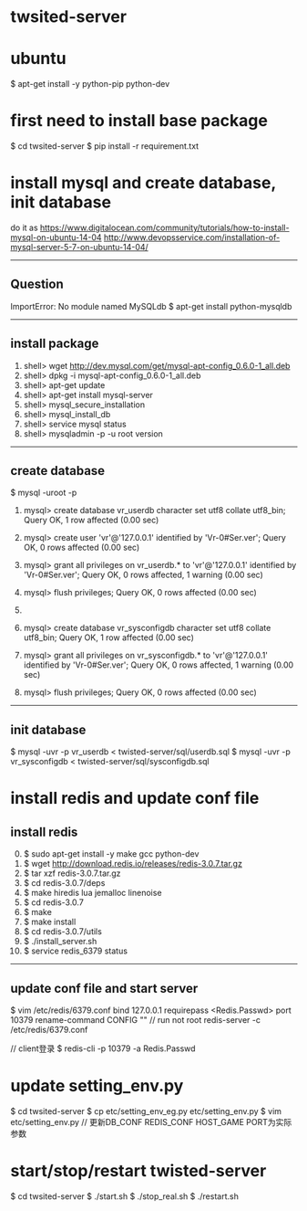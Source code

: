 # twsited-server

# ubuntu 
$ apt-get install -y python-pip python-dev

# first need to install base package
$ cd twsited-server
$ pip install -r requirement.txt

# install mysql and create database, init database
do it as 
https://www.digitalocean.com/community/tutorials/how-to-install-mysql-on-ubuntu-14-04
http://www.devopsservice.com/installation-of-mysql-server-5-7-on-ubuntu-14-04/

---------------------------------
## Question
ImportError: No module named MySQLdb
$ apt-get install python-mysqldb

----------------------------------
## install package
1) shell> wget http://dev.mysql.com/get/mysql-apt-config_0.6.0-1_all.deb
2) shell> dpkg -i mysql-apt-config_0.6.0-1_all.deb
3) shell> apt-get update
4) shell> apt-get install mysql-server
5) shell> mysql_secure_installation
6) shell> mysql_install_db
7) shell> service mysql status
8) shell> mysqladmin -p -u root version


---------------------------------
## create database
$ mysql -uroot -p
1) mysql> create database vr_userdb character set utf8 collate utf8_bin;
Query OK, 1 row affected (0.00 sec)
2) mysql> create user 'vr'@'127.0.0.1' identified by 'Vr-0#Ser.ver';
Query OK, 0 rows affected (0.00 sec)
3) mysql> grant all privileges on vr_userdb.* to 'vr'@'127.0.0.1' identified by 'Vr-0#Ser.ver';
Query OK, 0 rows affected, 1 warning (0.00 sec)
4) mysql> flush privileges;
Query OK, 0 rows affected (0.00 sec)
5) 

1) mysql> create database vr_sysconfigdb character set utf8 collate utf8_bin;
Query OK, 1 row affected (0.00 sec)
2) mysql> grant all privileges on vr_sysconfigdb.* to 'vr'@'127.0.0.1' identified by 'Vr-0#Ser.ver';
Query OK, 0 rows affected, 1 warning (0.00 sec)
3) mysql> flush privileges;
Query OK, 0 rows affected (0.00 sec)


---------------------------------
## init database
$ mysql -uvr -p vr_userdb < twisted-server/sql/userdb.sql
$ mysql -uvr -p vr_sysconfigdb < twisted-server/sql/sysconfigdb.sql


# install redis and update conf file
## install redis
0)  $ sudo apt-get install -y make gcc python-dev
1)  $ wget http://download.redis.io/releases/redis-3.0.7.tar.gz
2)  $ tar xzf redis-3.0.7.tar.gz
3)  $ cd redis-3.0.7/deps
4)  $ make hiredis lua jemalloc linenoise
5)  $ cd redis-3.0.7
6)  $ make 
7)  $ make install
8)  $ cd redis-3.0.7/utils
9)  $ ./install_server.sh
10) $ service redis_6379 status

-------------------------------
## update conf file and start server
$ vim /etc/redis/6379.conf
bind 127.0.0.1
requirepass <Redis.Passwd>
port 10379
rename-command CONFIG ""
// run not root
redis-server -c /etc/redis/6379.conf

// client登录
$ redis-cli -p 10379 -a Redis.Passwd


# update setting_env.py
$ cd twsited-server
$ cp etc/setting_env_eg.py etc/setting_env.py
$ vim etc/setting_env.py
// 更新DB_CONF REDIS_CONF HOST_GAME PORT为实际参数




# start/stop/restart twisted-server
$ cd twsited-server
$ ./start.sh
$ ./stop_real.sh
$ ./restart.sh


